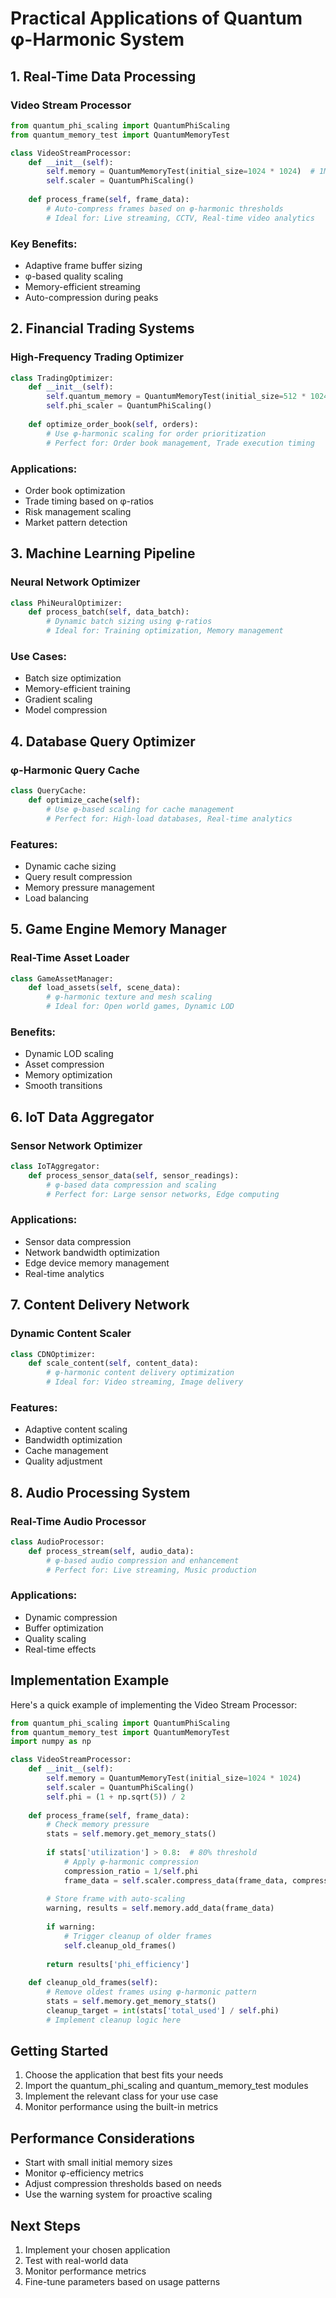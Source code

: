 # Practical Applications of Quantum φ-Harmonic System

## 1. Real-Time Data Processing
### Video Stream Processor
```python
from quantum_phi_scaling import QuantumPhiScaling
from quantum_memory_test import QuantumMemoryTest

class VideoStreamProcessor:
    def __init__(self):
        self.memory = QuantumMemoryTest(initial_size=1024 * 1024)  # 1MB initial
        self.scaler = QuantumPhiScaling()
        
    def process_frame(self, frame_data):
        # Auto-compress frames based on φ-harmonic thresholds
        # Ideal for: Live streaming, CCTV, Real-time video analytics
```

### Key Benefits:
- Adaptive frame buffer sizing
- φ-based quality scaling
- Memory-efficient streaming
- Auto-compression during peaks

## 2. Financial Trading Systems
### High-Frequency Trading Optimizer
```python
class TradingOptimizer:
    def __init__(self):
        self.quantum_memory = QuantumMemoryTest(initial_size=512 * 1024)
        self.phi_scaler = QuantumPhiScaling()
        
    def optimize_order_book(self, orders):
        # Use φ-harmonic scaling for order prioritization
        # Perfect for: Order book management, Trade execution timing
```

### Applications:
- Order book optimization
- Trade timing based on φ-ratios
- Risk management scaling
- Market pattern detection

## 3. Machine Learning Pipeline
### Neural Network Optimizer
```python
class PhiNeuralOptimizer:
    def process_batch(self, data_batch):
        # Dynamic batch sizing using φ-ratios
        # Ideal for: Training optimization, Memory management
```

### Use Cases:
- Batch size optimization
- Memory-efficient training
- Gradient scaling
- Model compression

## 4. Database Query Optimizer
### φ-Harmonic Query Cache
```python
class QueryCache:
    def optimize_cache(self):
        # Use φ-based scaling for cache management
        # Perfect for: High-load databases, Real-time analytics
```

### Features:
- Dynamic cache sizing
- Query result compression
- Memory pressure management
- Load balancing

## 5. Game Engine Memory Manager
### Real-Time Asset Loader
```python
class GameAssetManager:
    def load_assets(self, scene_data):
        # φ-harmonic texture and mesh scaling
        # Ideal for: Open world games, Dynamic LOD
```

### Benefits:
- Dynamic LOD scaling
- Asset compression
- Memory optimization
- Smooth transitions

## 6. IoT Data Aggregator
### Sensor Network Optimizer
```python
class IoTAggregator:
    def process_sensor_data(self, sensor_readings):
        # φ-based data compression and scaling
        # Perfect for: Large sensor networks, Edge computing
```

### Applications:
- Sensor data compression
- Network bandwidth optimization
- Edge device memory management
- Real-time analytics

## 7. Content Delivery Network
### Dynamic Content Scaler
```python
class CDNOptimizer:
    def scale_content(self, content_data):
        # φ-harmonic content delivery optimization
        # Ideal for: Video streaming, Image delivery
```

### Features:
- Adaptive content scaling
- Bandwidth optimization
- Cache management
- Quality adjustment

## 8. Audio Processing System
### Real-Time Audio Processor
```python
class AudioProcessor:
    def process_stream(self, audio_data):
        # φ-based audio compression and enhancement
        # Perfect for: Live streaming, Music production
```

### Applications:
- Dynamic compression
- Buffer optimization
- Quality scaling
- Real-time effects

## Implementation Example

Here's a quick example of implementing the Video Stream Processor:

```python
from quantum_phi_scaling import QuantumPhiScaling
from quantum_memory_test import QuantumMemoryTest
import numpy as np

class VideoStreamProcessor:
    def __init__(self):
        self.memory = QuantumMemoryTest(initial_size=1024 * 1024)
        self.scaler = QuantumPhiScaling()
        self.phi = (1 + np.sqrt(5)) / 2
        
    def process_frame(self, frame_data):
        # Check memory pressure
        stats = self.memory.get_memory_stats()
        
        if stats['utilization'] > 0.8:  # 80% threshold
            # Apply φ-harmonic compression
            compression_ratio = 1/self.phi
            frame_data = self.scaler.compress_data(frame_data, compression_ratio)
            
        # Store frame with auto-scaling
        warning, results = self.memory.add_data(frame_data)
        
        if warning:
            # Trigger cleanup of older frames
            self.cleanup_old_frames()
            
        return results['phi_efficiency']
        
    def cleanup_old_frames(self):
        # Remove oldest frames using φ-harmonic pattern
        stats = self.memory.get_memory_stats()
        cleanup_target = int(stats['total_used'] / self.phi)
        # Implement cleanup logic here
```

## Getting Started

1. Choose the application that best fits your needs
2. Import the quantum_phi_scaling and quantum_memory_test modules
3. Implement the relevant class for your use case
4. Monitor performance using the built-in metrics

## Performance Considerations

- Start with small initial memory sizes
- Monitor φ-efficiency metrics
- Adjust compression thresholds based on needs
- Use the warning system for proactive scaling

## Next Steps

1. Implement your chosen application
2. Test with real-world data
3. Monitor performance metrics
4. Fine-tune parameters based on usage patterns
